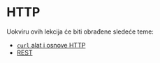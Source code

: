 # HTTP

 Uokviru ovih lekcija će biti obrađene sledeće teme:
 - [`curl` alat i osnove HTTP](/http/osnove.md)
 - [REST](/http/rest.md)